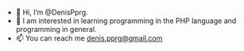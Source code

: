 - 👋 Hi, I’m @DenisPprg.
- 👀 I am interested in learning programming in the PHP language and programming in general.
- 📫 You can reach me denis.pprg@gmail.com

